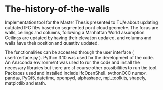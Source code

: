 # The-history-of-the-walls
Implementation tool for the Master Thesis presented to TU/e about updating outdated IFC files based on segmented point cloud geometry. The focus are walls, ceilings and columns, following a Manhattan World assumption. Ceilings are updated by having their elevation updated, and columns and walls have their position and quantity updated.

The functionalities can be accessed through the user interface ( userInterface.py ). Python 3.10 was used for the development of the code. An Anaconda environment was used to run the code and install the necessary libraries but there are of course other possibilities to run the tool. Packages used and installed include IfcOpenShell, pythonOCC numpy, pandas, PyQt5, datetime, openpyxl, alphashape, mpl_toolkits, shapely, matplotlib and math.
